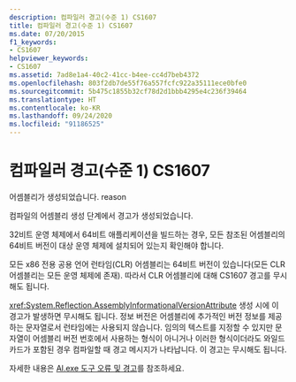 ```yaml
---
description: 컴파일러 경고(수준 1) CS1607
title: 컴파일러 경고(수준 1) CS1607
ms.date: 07/20/2015
f1_keywords:
- CS1607
helpviewer_keywords:
- CS1607
ms.assetid: 7ad8e1a4-40c2-41cc-b4ee-cc4d7beb4372
ms.openlocfilehash: 803f2db7de55f76a557fcfc922a35111ece0bfe0
ms.sourcegitcommit: 5b475c1855b32cf78d2d1bbb4295e4c236f39464
ms.translationtype: HT
ms.contentlocale: ko-KR
ms.lasthandoff: 09/24/2020
ms.locfileid: "91186525"
---
```

# <a name="compiler-warning-level-1-cs1607"></a>컴파일러 경고(수준 1) CS1607

어셈블리가 생성되었습니다. reason  
  
 컴파일의 어셈블리 생성 단계에서 경고가 생성되었습니다.  
  
 32비트 운영 체제에서 64비트 애플리케이션을 빌드하는 경우, 모든 참조된 어셈블리의 64비트 버전이 대상 운영 체제에 설치되어 있는지 확인해야 합니다.  
  
 모든 x86 전용 공용 언어 런타임(CLR) 어셈블리는 64비트 버전이 있습니다(모든 CLR 어셈블리는 모든 운영 체제에 존재). 따라서 CLR 어셈블리에 대해 CS1607 경고를 무시해도 됩니다.  
  
 <xref:System.Reflection.AssemblyInformationalVersionAttribute> 생성 시에 이 경고가 발생하면 무시해도 됩니다. 정보 버전은 어셈블리에 추가적인 버전 정보를 제공하는 문자열로서 런타임에는 사용되지 않습니다. 임의의 텍스트를 지정할 수 있지만 문자열이 어셈블리 버전 번호에서 사용하는 형식이 아니거나 이러한 형식이더라도 와일드카드가 포함된 경우 컴파일할 때 경고 메시지가 나타납니다. 이 경고는 무시해도 됩니다.  
  
 자세한 내용은 [Al.exe 도구 오류 및 경고](../../../framework/tools/al-exe-assembly-linker.md#errors-and-warnings)를 참조하세요.
